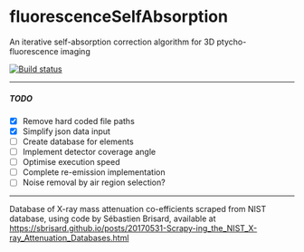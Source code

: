 # fluorescenceSelfAbsorption
An iterative self-absorption correction algorithm for 3D ptycho-fluorescence imaging

[![Build status](https://travis-ci.org/clarkthomas4/fluorescenceSelfAbsorption.svg?master)](https://travis-ci.org/clarkthomas4)

___

##### TODO
- [x] Remove hard coded file paths
- [x] Simplify json data input
- [ ] Create database for elements
- [ ] Implement detector coverage angle
- [ ] Optimise execution speed
- [ ] Complete re-emission implementation
- [ ] Noise removal by air region selection?

___

Database of X-ray mass attenuation co-efficients scraped from NIST database, using code by Sébastien Brisard,
available at https://sbrisard.github.io/posts/20170531-Scrapy-ing_the_NIST_X-ray_Attenuation_Databases.html
